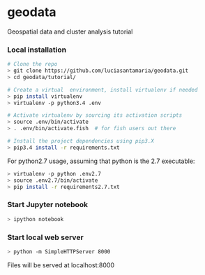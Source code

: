 # geodata
Geospatial data and cluster analysis tutorial

### Local installation

```bash
# Clone the repo
> git clone https://github.com/luciasantamaria/geodata.git
> cd geodata/tutorial/

# Create a virtual  environment, install virtualenv if needed
> pip install virtualenv
> virtualenv -p python3.4 .env

# Activate virtualenv by sourcing its activation scripts
> source .env/bin/activate
> . .env/bin/activate.fish  # for fish users out there

# Install the project dependencies using pip3.X
> pip3.4 install -r requirements.txt

```

For python2.7 usage, assuming that python is the 2.7 executable: 

```bash
> virtualenv -p python .env2.7
> source .env2.7/bin/activate
> pip install -r requirements2.7.txt

```

### Start Jupyter notebook

```bash
> ipython notebook

```

### Start local web server

```bash
> python -m SimpleHTTPServer 8000

```
Files will be served at localhost:8000
